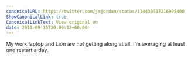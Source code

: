 ```yaml
---
canonicalURL: https://twitter.com/jmjordan/status/114430587216998400
ShowCanonicalLink: true
CanonicalLinkText: View original on
date: 2011-09-15T20:09:12+00:00
---
```

My work laptop and Lion are not getting along at all. I'm averaging at least one restart a day.